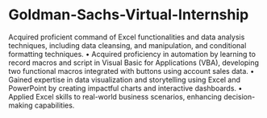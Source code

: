 # Goldman-Sachs-Virtual-Internship

Acquired proficient command of Excel functionalities and data analysis techniques, including data cleansing, and
manipulation, and conditional formatting techniques.
• Acquired proficiency in automation by learning to record macros and script in Visual Basic for Applications (VBA),
developing two functional macros integrated with buttons using account sales data.
• Gained expertise in data visualization and storytelling using Excel and PowerPoint by creating impactful charts and
interactive dashboards.
• Applied Excel skills to real-world business scenarios, enhancing decision-making capabilities.
